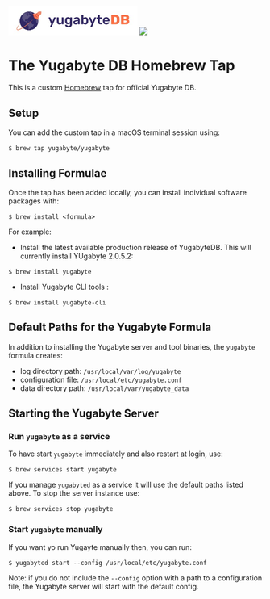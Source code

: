 <img src="https://github.com/yugabyte/yugabyte-db/raw/master/architecture/images/ybDB_horizontal.jpg" width="256"/> <img src="https://brew.sh/assets/img/homebrew-256x256.png" height="72">

# The Yugabyte DB Homebrew Tap

This is a custom [Homebrew](https://brew.sh) tap for official Yugabyte DB.

## Setup

You can add the custom tap in a macOS terminal session using:

```
$ brew tap yugabyte/yugabyte
```

## Installing Formulae

Once the tap has been added locally, you can install individual software packages with:

```
$ brew install <formula>
```

For example:

 * Install the latest available production release of YugabyteDB. This will currently install YUgabyte 2.0.5.2:
 ```
 $ brew install yugabyte
 ```

 * Install Yugabyte CLI tools :
 ```
 $ brew install yugabyte-cli
 ```



## Default Paths for the Yugabyte Formula

In addition to installing the Yugabyte server and tool binaries, the `yugabyte` formula creates:

 * log directory path: `/usr/local/var/log/yugabyte`
 * configuration file: `/usr/local/etc/yugabyte.conf`
 * data directory path: `/usr/local/var/yugabyte_data`

## Starting the Yugabyte Server

### Run `yugabyte` as a service

To have start `yugabyte` immediately and also restart at login, use:

```
$ brew services start yugabyte
```
If you manage `yugabyted` as a service it will use the default paths listed above. To stop the server instance use:

```
$ brew services stop yugabyte
```

### Start `yugabyte` manually

If you want yo run Yugayte manually then, you can run:

```
$ yugabyted start --config /usr/local/etc/yugabyte.conf
```
Note: if you do not include the `--config` option with a path to a configuration file, the Yugabyte server will start with the default config.